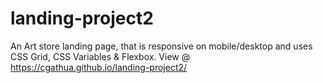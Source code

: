 # landing-project2
 An Art store landing page, that is responsive on mobile/desktop and uses CSS Grid, CSS Variables & Flexbox.
 View @ https://cgathua.github.io/landing-project2/
